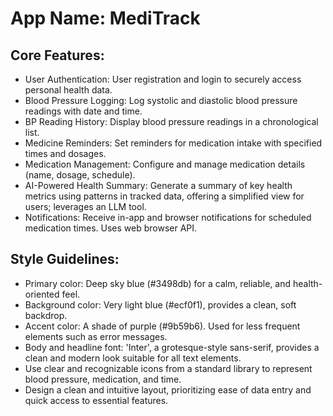 # **App Name**: MediTrack

## Core Features:

- User Authentication: User registration and login to securely access personal health data.
- Blood Pressure Logging: Log systolic and diastolic blood pressure readings with date and time.
- BP Reading History: Display blood pressure readings in a chronological list.
- Medicine Reminders: Set reminders for medication intake with specified times and dosages.
- Medication Management: Configure and manage medication details (name, dosage, schedule).
- AI-Powered Health Summary: Generate a summary of key health metrics using patterns in tracked data, offering a simplified view for users; leverages an LLM tool.
- Notifications: Receive in-app and browser notifications for scheduled medication times.  Uses web browser API.

## Style Guidelines:

- Primary color: Deep sky blue (#3498db) for a calm, reliable, and health-oriented feel.
- Background color: Very light blue (#ecf0f1), provides a clean, soft backdrop.
- Accent color: A shade of purple (#9b59b6). Used for less frequent elements such as error messages.
- Body and headline font: 'Inter', a grotesque-style sans-serif, provides a clean and modern look suitable for all text elements.
- Use clear and recognizable icons from a standard library to represent blood pressure, medication, and time.
- Design a clean and intuitive layout, prioritizing ease of data entry and quick access to essential features.